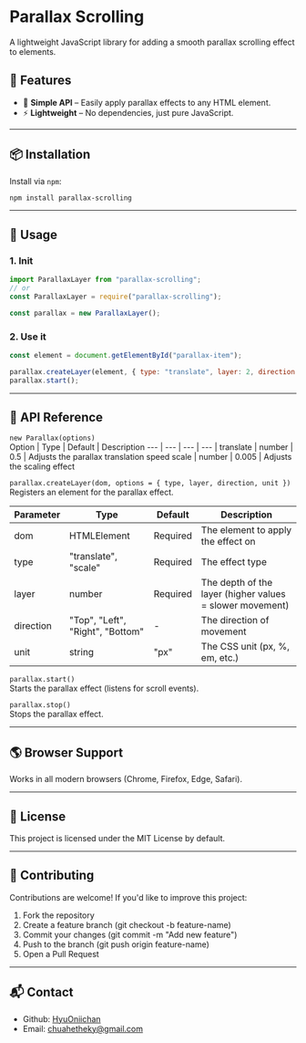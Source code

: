 # Parallax Scrolling

A lightweight JavaScript library for adding a smooth parallax scrolling effect to elements.

## 🚀 Features

- 📜 **Simple API** – Easily apply parallax effects to any HTML element.
- ⚡ **Lightweight** – No dependencies, just pure JavaScript.

---

## 📦 Installation

Install via `npm`:

```sh
npm install parallax-scrolling
```

--- 

## 🎯 Usage

### 1. Init 
```javascript 
import ParallaxLayer from "parallax-scrolling";
// or
const ParallaxLayer = require("parallax-scrolling");

const parallax = new ParallaxLayer(); 
```

### 2. Use it 
```javascript
const element = document.getElementById("parallax-item");

parallax.createLayer(element, { type: "translate", layer: 2, direction: "top" });
parallax.start();
```

--- 

## 📜 API Reference

```new Parallax(options)```  
Option | Type | Default | Description
--- | --- | --- | --- | 
translate | number | 0.5 | Adjusts the parallax translation speed
scale | number | 0.005 | Adjusts the scaling effect
  
```parallax.createLayer(dom, options = { type, layer, direction, unit })```  
Registers an element for the parallax effect.
  
Parameter | Type | Default | Description
--- | --- | --- | --- |
dom | HTMLElement | Required | The element to apply the effect on
type | "translate", "scale" | Required | The effect type
layer | number | Required | The depth of the layer (higher values = slower movement)
direction | "Top", "Left", "Right", "Bottom" | - | The direction of movement
unit | string | "px" | The CSS unit (px, %, em, etc.)
  
```parallax.start()```  
Starts the parallax effect (listens for scroll events).
  
```parallax.stop()```  
Stops the parallax effect.

--- 

## 🌎 Browser Support
Works in all modern browsers (Chrome, Firefox, Edge, Safari).

--- 

## 📜 License
This project is licensed under the MIT License by default. 

--- 

## 🙌 Contributing
Contributions are welcome! If you'd like to improve this project:

1. Fork the repository
2. Create a feature branch (git checkout -b feature-name)
3. Commit your changes (git commit -m "Add new feature")
4. Push to the branch (git push origin feature-name)
5. Open a Pull Request

--- 

## 📬 Contact
+ Github: [HyuOniichan](https://github.com/HyuOniichan)
+ Email: chuahetheky@gmail.com

